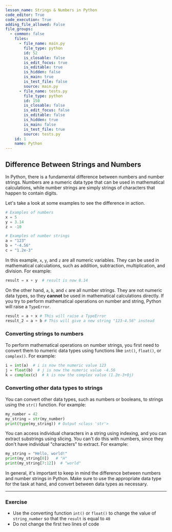 ```yaml
---
lesson_name: Strings & Numbers in Python
code_editor: True
code_execution: True
adding_file_allowed: False
file_groups:
  - common: false
    files:
      - file_name: main.py
        file_type: python
        id: 52
        is_closable: false
        is_edit_focus: true
        is_editable: true
        is_hidden: false
        is_main: true
        is_test_file: false
        source: main.py
      - file_name: tests.py
        file_type: python
        id: 150
        is_closable: false
        is_edit_focus: false
        is_editable: false
        is_hidden: true
        is_main: false
        is_test_file: true
        source: tests.py
    id: 1
    name: Python
---
```


## Difference Between Strings and Numbers

In Python, there is a fundamental difference between numbers and number strings. Numbers are a numeric data type that can be used in mathematical calculations, while number strings are simply strings of characters that happen to contain digits.

Let's take a look at some examples to see the difference in action.

```python
# Examples of numbers
x = 5
y = 3.14
z = -10

# Examples of number strings
a = "123"
b = "-4.56"
c = "1.2e-3"
```

In this example, `x`, `y`, and `z` are all numeric variables. They can be used in mathematical calculations, such as addition, subtraction, multiplication, and division. For example:

```python
result = x + y  # result is now 8.14
```

On the other hand, `a`, `b`, and `c` are all number strings. They are not numeric data types, so they **cannot** be used in mathematical calculations directly. If you try to perform mathematical operations on number and string, Python will raise a `TypeError`.

```python
result = a + x # This will raise a TypeError
result_2 = a + b # This will give a new string "123-4.56" instead
```

### Converting strings to numbers

To perform mathematical operations on number strings, you first need to convert them to numeric data types using functions like `int()`, `float()`, or `complex()`. For example:

```python
i = int(a)  # i is now the numeric value 123
j = float(b)  # j is now the numeric value -4.56
k = complex(c)  # k is now the complex value (1.2e-3+0j)
```

### Converting other data types to strings

You can convert other data types, such as numbers or booleans, to strings using the `str()` function. For example:

```python
my_number = 42
my_string = str(my_number)
print(type(my_string)) # Output <class 'str'>
```

You can access individual characters in a string using indexing, and you can extract substrings using slicing. You can't do this with numbers, since they don't have individual "characters" to extract. For example:

```python
my_string = "Hello, world!"
print(my_string[0])   # "H"
print(my_string[7:12])  # "world"
```

In general, it's important to keep in mind the difference between numbers and number strings in Python. Make sure to use the appropriate data type for the task at hand, and convert between data types as necessary.

---

### Exercise

<ul>
<li id="test-1">Use the converting function <code>int()</code> or <code>float()</code> to change the value of <code>string_number</code> so that the <code>result</code> is equal to <code>40</code></li>
<li id="test-2">Do not change the first two lines of code</li>
</ul>
